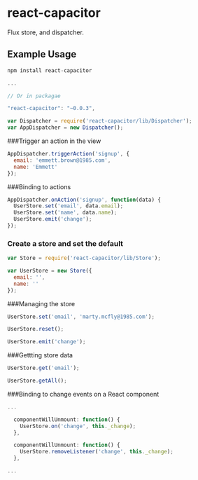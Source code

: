 # react-capacitor

Flux store, and dispatcher.

## Example Usage

```js
npm install react-capacitor

...

// Or in packagae

"react-capacitor": "~0.0.3",
```

```js
var Dispatcher = require('react-capacitor/lib/Dispatcher');
var AppDispatcher = new Dispatcher();
```

###Trigger an action in the view

```js
AppDispatcher.triggerAction('signup', {
  email: 'emmett.brown@1985.com',
  name: 'Emmett'
});
```

###Binding to actions

```js
AppDispatcher.onAction('signup', function(data) {
  UserStore.set('email', data.email);
  UserStore.set('name', data.name);
  UserStore.emit('change');
});
```

### Create a store and set the default

```js
var Store = require('react-capacitor/lib/Store');

var UserStore = new Store({
  email: '',
  name: ''
});
```

###Managing the store

```js
UserStore.set('email', 'marty.mcfly@1985.com');

UserStore.reset();

UserStore.emit('change');
```

###Gettting store data

```js
UserStore.get('email');

UserStore.getAll();
```

###Binding to change events on a React component

```js
...

  componentWillUnmount: function() {
    UserStore.on('change', this._change);
  },

  componentWillUnmount: function() {
    UserStore.removeListener('change', this._change);
  },

...
```
